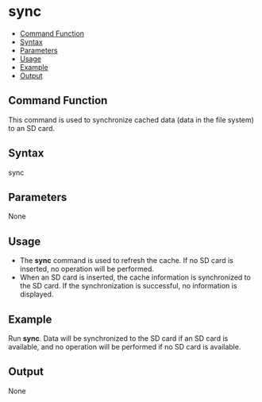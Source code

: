 # sync<a name="EN-US_TOPIC_0000001133846490"></a>

-   [Command Function](#section1285017122274)
-   [Syntax](#section4731516162712)
-   [Parameters](#section9352418122714)
-   [Usage](#section10725192142717)
-   [Example](#section414434814354)
-   [Output](#section19618121710317)

## Command Function<a name="section1285017122274"></a>

This command is used to synchronize cached data \(data in the file system\) to an SD card.

## Syntax<a name="section4731516162712"></a>

sync

## Parameters<a name="section9352418122714"></a>

None

## Usage<a name="section10725192142717"></a>

-   The  **sync**  command is used to refresh the cache. If no SD card is inserted, no operation will be performed.
-   When an SD card is inserted, the cache information is synchronized to the SD card. If the synchronization is successful, no information is displayed.

## Example<a name="section414434814354"></a>

Run  **sync**. Data will be synchronized to the SD card if an SD card is available, and no operation will be performed if no SD card is available.

## Output<a name="section19618121710317"></a>

None

